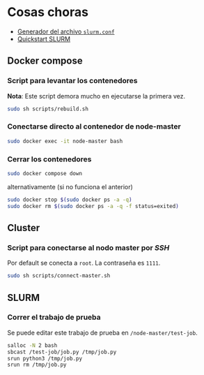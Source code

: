 # Cosas choras

* [Generador del archivo `slurm.conf`](https://slurm.schedmd.com/configurator.html)
* [Quickstart SLURM](https://slurm.schedmd.com/quickstart_admin.html)

## Docker compose

### Script para levantar los contenedores

**Nota**: Este script demora mucho en ejecutarse la primera vez.

```bash
sudo sh scripts/rebuild.sh
```

### Conectarse directo al contenedor de node-master

```bash
sudo docker exec -it node-master bash
```

### Cerrar los contenedores

```bash
sudo docker compose down
```

alternativamente (si no funciona el anterior)

```bash
sudo docker stop $(sudo docker ps -a -q)
sudo docker rm $(sudo docker ps -a -q -f status=exited)
```

## Cluster

### Script para conectarse al nodo master por *SSH*

Por default se conecta a `root`. La contraseña es `1111`.
    
```bash
sudo sh scripts/connect-master.sh
```

## SLURM

### Correr el trabajo de prueba

Se puede editar este trabajo de prueba en `/node-master/test-job`.

```bash
salloc -N 2 bash
sbcast /test-job/job.py /tmp/job.py
srun python3 /tmp/job.py
srun rm /tmp/job.py
```
